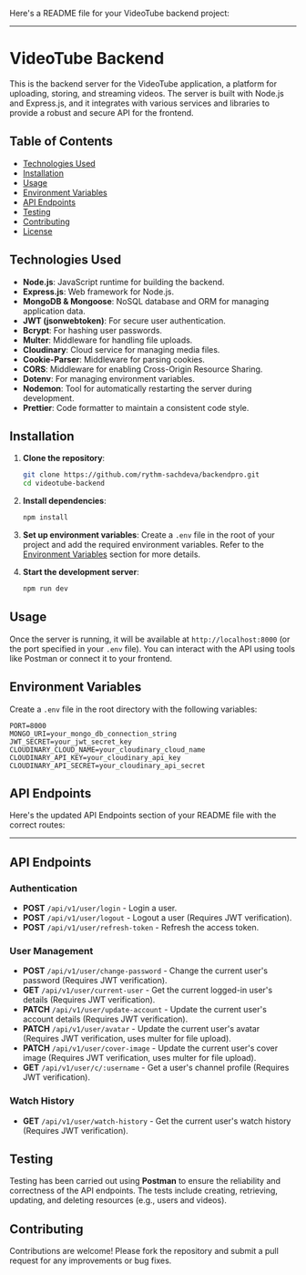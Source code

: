 Here's a README file for your VideoTube backend project:

---

# VideoTube Backend

This is the backend server for the VideoTube application, a platform for uploading, storing, and streaming videos. The server is built with Node.js and Express.js, and it integrates with various services and libraries to provide a robust and secure API for the frontend.

## Table of Contents
- [Technologies Used](#technologies-used)
- [Installation](#installation)
- [Usage](#usage)
- [Environment Variables](#environment-variables)
- [API Endpoints](#api-endpoints)
- [Testing](#testing)
- [Contributing](#contributing)
- [License](#license)

## Technologies Used

- **Node.js**: JavaScript runtime for building the backend.
- **Express.js**: Web framework for Node.js.
- **MongoDB & Mongoose**: NoSQL database and ORM for managing application data.
- **JWT (jsonwebtoken)**: For secure user authentication.
- **Bcrypt**: For hashing user passwords.
- **Multer**: Middleware for handling file uploads.
- **Cloudinary**: Cloud service for managing media files.
- **Cookie-Parser**: Middleware for parsing cookies.
- **CORS**: Middleware for enabling Cross-Origin Resource Sharing.
- **Dotenv**: For managing environment variables.
- **Nodemon**: Tool for automatically restarting the server during development.
- **Prettier**: Code formatter to maintain a consistent code style.

## Installation

1. **Clone the repository**:
   ```bash
   git clone https://github.com/rythm-sachdeva/backendpro.git
   cd videotube-backend
   ```

2. **Install dependencies**:
   ```bash
   npm install
   ```

3. **Set up environment variables**:
   Create a `.env` file in the root of your project and add the required environment variables. Refer to the [Environment Variables](#environment-variables) section for more details.

4. **Start the development server**:
   ```bash
   npm run dev
   ```

## Usage

Once the server is running, it will be available at `http://localhost:8000` (or the port specified in your `.env` file). You can interact with the API using tools like Postman or connect it to your frontend.

## Environment Variables

Create a `.env` file in the root directory with the following variables:

```
PORT=8000
MONGO_URI=your_mongo_db_connection_string
JWT_SECRET=your_jwt_secret_key
CLOUDINARY_CLOUD_NAME=your_cloudinary_cloud_name
CLOUDINARY_API_KEY=your_cloudinary_api_key
CLOUDINARY_API_SECRET=your_cloudinary_api_secret
```

## API Endpoints

Here's the updated API Endpoints section of your README file with the correct routes:

---

## API Endpoints

### Authentication
- **POST** `/api/v1/user/login` - Login a user.
- **POST** `/api/v1/user/logout` - Logout a user (Requires JWT verification).
- **POST** `/api/v1/user/refresh-token` - Refresh the access token.

### User Management
- **POST** `/api/v1/user/change-password` - Change the current user's password (Requires JWT verification).
- **GET** `/api/v1/user/current-user` - Get the current logged-in user's details (Requires JWT verification).
- **PATCH** `/api/v1/user/update-account` - Update the current user's account details (Requires JWT verification).
- **PATCH** `/api/v1/user/avatar` - Update the current user's avatar (Requires JWT verification, uses multer for file upload).
- **PATCH** `/api/v1/user/cover-image` - Update the current user's cover image (Requires JWT verification, uses multer for file upload).
- **GET** `/api/v1/user/c/:username` - Get a user's channel profile (Requires JWT verification).

### Watch History
- **GET** `/api/v1/user/watch-history` - Get the current user's watch history (Requires JWT verification).


## Testing

Testing has been carried out using **Postman** to ensure the reliability and correctness of the API endpoints. The tests include creating, retrieving, updating, and deleting resources (e.g., users and videos).

## Contributing

Contributions are welcome! Please fork the repository and submit a pull request for any improvements or bug fixes.


 
